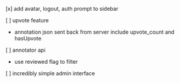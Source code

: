 [x] add avatar, logout, auth prompt to sidebar

[ ] upvote feature
  - annotation json sent back from server include upvote_count and hasUpvote

[ ] annotator api
  - use reviewed flag to filter

[ ] incredibly simple admin interface

